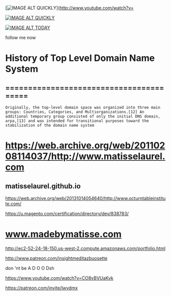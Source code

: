 [![IMAGE ALT QUICKLY](https://imgur.com/GFmbxMr)](http://www.youtube.com/watch?v=

[![IMAGE ALT QUICKLY](http://i.imgur.com/kAd8kFE.png)](http://www.youtube.com/watch?v=35es-h6xF-0)

[![IMAGE ALT TODAY](http://img.youtube.com/vi/UHmHQnwifRc/0.jpg)](http://www.youtube.com/watch?v=UHmHQnwifRc)

follow me now

# History of Top Level Domain Name System
## ========================================
    Originally, the top-level domain space was organized into three main groups: Countries, Categories, and Multiorganizations.[12] An additional temporary group consisted of only the initial DNS domain, arpa,[13] and was intended for transitional purposes toward the stabilization of the domain name system

# https://web.archive.org/web/20110208114037/http://www.matisselaurel.com
## matisselaurel.github.io

https://web.archive.org/web/20131014054640/http://www.octurntableinstitute.com/

https://u.magento.com/certification/directory/dev/838783/

# www.madebymatisse.com
http://ec2-52-24-18-150.us-west-2.compute.amazonaws.com/portfolio.html

http://www.patreon.com/insightmeditazbuosette

don
'nt
be
A
D
O
O
Dsh

https://www.youtube.com/watch?v=CO8vBVUaKvk

https://patreon.com/invite/lwvdmx
